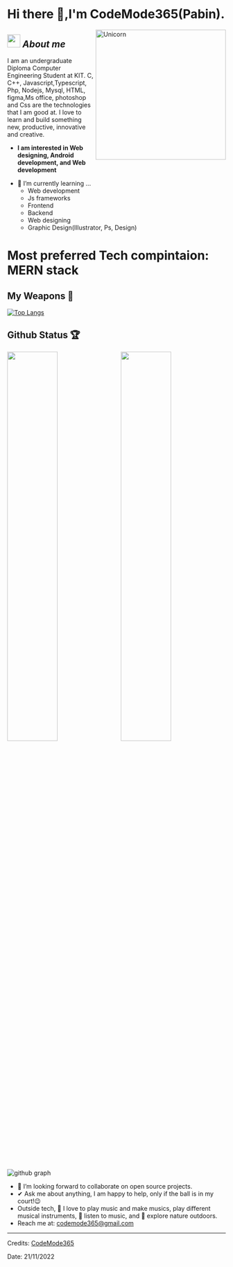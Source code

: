 # Hi there 👋,I'm CodeMode365(Pabin). 


<img align="right" width=300px alt="Unicorn" src="https://c.tenor.com/GN73MKBawZYAAAAi/busy-cute.gif" />

## <img src="https://media.giphy.com/media/ObNTw8Uzwy6KQ/giphy.gif" width="30px">&nbsp;***About me***

I am an undergraduate Diploma Computer Engineering Student at KIT. C, C++, Javascript,Typescript, Php, Nodejs, Mysql, HTML, figma,Ms office, photoshop and Css are the technologies that I am good at. I love to learn and build something new, productive, innovative and creative.
* **I am interested in Web designing, Android development, and Web development**
- 🌱 I’m currently learning ...
  - Web development
  - Js frameworks
  - Frontend
  - Backend
  - Web designing
  - Graphic Design(Illustrator, Ps, Design)
 # Most preferred Tech compintaion: MERN stack 
 ## My Weapons 🌟

[![Top Langs](https://github-readme-stats.vercel.app/api/top-langs/?username=codemode365&theme=react)](https://github.com/codemode365/github-readme-stats)

 
## Github Status 🏆

<img  src="https://github-readme-stats.vercel.app/api?username=codemode365&count_private=true&show_icons=true&hide_border=true&theme=react" width="48%" align="right" >
<img  src="https://github-readme-streak-stats.herokuapp.com/?user=codemode365&theme=react" width="48%" >
<br>

![github graph](https://github-readme-activity-graph.cyclic.app/graph?username=codemode365&theme=react-dark)
<br>
 
- 👯 I’m looking forward to collaborate on open source projects.
- ✔ Ask me about anything, I am happy to help, only if the ball is in my court!😉<br>
- Outside tech, 📖 I love to play music and make musics, play different musical instruments, 🎵 listen to music, and 🌴 explore nature outdoors.
- Reach me at: codemode365@gmail.com

---------------------------------------------------------------------------------------------------------------------
Credits: <a href="https://github.com/CodeMode365">CodeMode365</a>

Date: 21/11/2022

